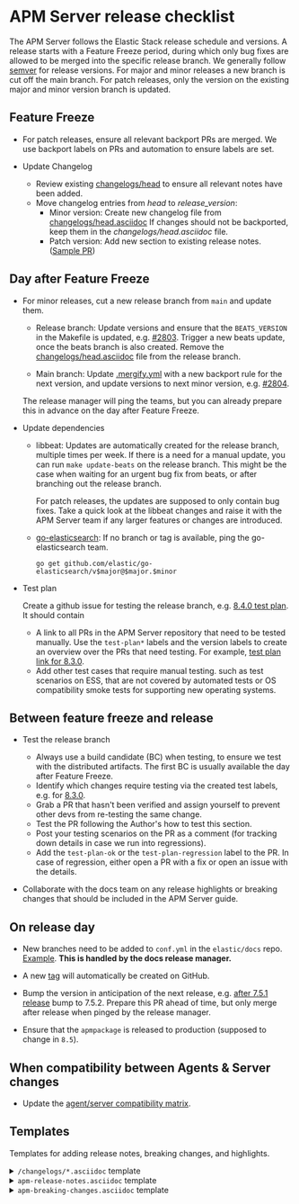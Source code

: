 # APM Server release checklist

The APM Server follows the Elastic Stack release schedule and versions.
A release starts with a Feature Freeze period, during which only bug fixes
are allowed to be merged into the specific release branch.
We generally follow [semver](https://semver.org/) for release versions.
For major and minor releases a new branch is cut off the main branch.
For patch releases, only the version on the existing major and minor version branch is updated.

## Feature Freeze

* For patch releases, ensure all relevant backport PRs are merged. 
  We use backport labels on PRs and automation to ensure labels are set.

* Update Changelog

  * Review existing [changelogs/head](https://github.com/elastic/apm-server/tree/main/changelogs/head.asciidoc) to ensure all relevant notes have been added.
  * Move changelog entries from _head_ to _release_version_:
    * Minor version: 
      Create new changelog file from [changelogs/head.asciidoc](https://github.com/elastic/apm-server/blob/main/changelogs/head.asciidoc)
      If changes should not be backported, keep them in the _changelogs/head.asciidoc_ file.
    * Patch version: Add new section to existing release notes. ([Sample PR](https://github.com/elastic/apm-server/pull/2064/files))

## Day after Feature Freeze
* For minor releases, cut a new release branch from `main` and update them.

  * Release branch: 
    Update versions and ensure that the `BEATS_VERSION` in the Makefile is updated,
    e.g. [#2803](https://github.com/elastic/apm-server/pull/2803/files).
    Trigger a new beats update, once the beats branch is also created.
    Remove the [changelogs/head.asciidoc](https://github.com/elastic/apm-server/blob/main/changelogs/head.asciidoc) file from the release branch. 

  * Main branch: 
    Update [.mergify.yml](https://github.com/elastic/apm-server/blob/main/.mergify.yml) with a new backport rule for the next version,
    and update versions to next minor version, e.g. [#2804](https://github.com/elastic/apm-server/pull/2804).

  The release manager will ping the teams, but you can already prepare this in advance on the day after Feature Freeze. 

* Update dependencies

  * libbeat: 
    Updates are automatically created for the release branch, multiple times per week. 
    If there is a need for a manual update, you can run `make update-beats` on the release branch.
    This might be the case when waiting for an urgent bug fix from beats, or after branching out the release branch.

    For patch releases, the updates are supposed to only contain bug fixes. Take a quick look at the libbeat changes 
    and raise it with the APM Server team if any larger features or changes are introduced. 

  * [go-elasticsearch](https://github.com/elastic/go-elasticsearch): 
    If no branch or tag is available, ping the go-elasticsearch team.

    `go get github.com/elastic/go-elasticsearch/v$major@$major.$minor`

* Test plan

  Create a github issue for testing the release branch, e.g. [8.4.0 test plan](https://github.com/elastic/apm-server/issues/8705).
  It should contain 
  * A link to all PRs in the APM Server repository that need to be tested manually. Use the `test-plan*` labels and the version labels 
    to create an overview over the PRs that need testing. For example, [test plan link for 8.3.0](https://github.com/elastic/apm-server/issues?q=label%3Atest-plan+is%3Aclosed+label%3Av8.3.0).
  * Add other test cases that require manual testing.  such as test scenarios on ESS, that are not covered by automated tests or 
    OS compatibility smoke tests for supporting new operating systems.  


## Between feature freeze and release 

* Test the release branch

  * Always use a build candidate (BC) when testing, to ensure we test with the distributed artifacts. The first BC is usually available the day after Feature Freeze. 
  * Identify which changes require testing via the created test labels, e.g. for [8.3.0](https://github.com/elastic/apm-server/issues?q=label%3Atest-plan+is%3Aclosed+label%3Av8.3.0+-label%3Atest-plan-ok).
  * Grab a PR that hasn't been verified and assign yourself to prevent other devs from re-testing the same change. 
  * Test the PR following the Author's how to test this section.
  * Post your testing scenarios on the PR as a comment (for tracking down details in case we run into regressions).
  * Add the `test-plan-ok` or the `test-plan-regression` label to the PR. In case of regression, either open a PR with a fix or open an issue with the details.

* Collaborate with the docs team on any release highlights or breaking changes that should be included in the APM Server guide. 

## On release day

* New branches need to be added to `conf.yml` in the `elastic/docs` repo. [Example](https://github.com/elastic/docs/pull/893/files#diff-4a701a5adb4359c6abf9b8e1cb38819fR925). **This is handled by the docs release manager.**

* A new [tag](https://github.com/elastic/apm-server/releases) will automatically be created on GitHub.

* Bump the version in anticipation of the next release, e.g. [after 7.5.1 release](https://github.com/elastic/apm-server/pull/3045/files) bump to 7.5.2. Prepare this PR ahead of time, but only merge after release when pinged by the release manager.

* Ensure that the `apmpackage` is released to production (supposed to change in `8.5`).

## When compatibility between Agents & Server changes

* Update the [agent/server compatibility matrix](https://github.com/elastic/apm-server/blob/main/docs/guide/agent-server-compatibility.asciidoc).

## Templates

Templates for adding release notes, breaking changes, and highlights.

<details><summary><code>/changelogs/*.asciidoc</code> template</summary>

```asciidoc
[[release-notes-8.1]]
== APM Server version 8.1

https://github.com/elastic/apm-server/compare/8.0\...8.1[View commits]

* <<release-notes-8.1.0>>

[[release-notes-8.1.0]]
=== APM Server version 8.1.0

https://github.com/elastic/apm-server/compare/v8.0.1\...v8.1.0[View commits]

No significant changes.
////
[float]
==== Breaking Changes

[float]
==== Bug fixes

[float]
==== Intake API Changes

[float]
==== Added
////
```
</details>

<details><summary><code>apm-release-notes.asciidoc</code> template</summary>

```asciidoc
* <<release-highlights-8.1.0>>

[[release-highlights-8.1.0]]
=== APM version 8.1.0

No new features
////
[float]
==== New features

* Feature name and explanation...
////
```
</details>

<details><summary><code>apm-breaking-changes.asciidoc</code> template</summary>

```asciidoc
* <<breaking-8.0.0, APM version 8.0.0>>

[[breaking-8.0.0]]
=== Breaking changes in 8.0.0

APM Server::
+
[[slug]]
**Title** Topic...

APM UI::
+
[[slug]]
**Title** Topic...
```
</details>
